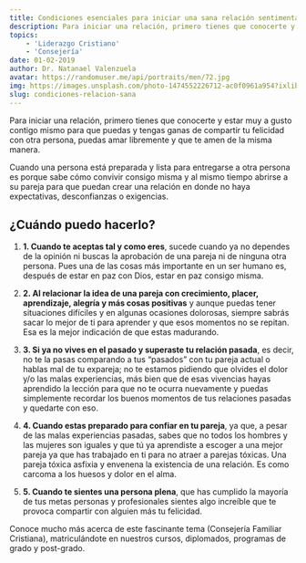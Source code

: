 ```yaml
---
title: Condiciones esenciales para iniciar una sana relación sentimental. 
description: Para iniciar una relación, primero tienes que conocerte y estar muy a gusto contigo mismo para que puedas y tengas ganas de compartir tu felicidad con otra persona, puedas amar libremente y que te amen de la misma manera.
topics: 
    - 'Liderazgo Cristiano'
    - 'Consejería'
date: 01-02-2019
author: Dr. Natanael Valenzuela
avatar: https://randomuser.me/api/portraits/men/72.jpg
img: https://images.unsplash.com/photo-1474552226712-ac0f0961a954?ixlib=rb-1.2.1&ixid=MnwxMjA3fDB8MHxwaG90by1wYWdlfHx8fGVufDB8fHx8&auto=format&fit=crop&w=1171&q=80
slug: condiciones-relacion-sana
---
```


Para iniciar una relación, primero tienes que conocerte y estar muy a gusto contigo mismo para que puedas y tengas ganas de compartir tu felicidad con otra persona, puedas amar libremente y que te amen de la misma manera.

Cuando una persona está preparada y lista para entregarse a otra persona es porque sabe cómo convivir consigo misma y al mismo tiempo abrirse a su pareja para que puedan crear una relación en donde no haya expectativas, desconfianzas o exigencias.

## ¿Cuándo puedo hacerlo?

1. **1. Cuando te aceptas tal y como eres**, sucede cuando ya no dependes de la opinión ni buscas la aprobación de una pareja ni de ninguna otra persona. Pues una de las cosas más importante en un ser humano es, después de estar en paz con Dios, estar en paz consigo misma. 

2. **2. Al relacionar la idea de una pareja con crecimiento, placer, aprendizaje, alegría y más cosas positivas** y aunque puedas tener situaciones difíciles y en algunas ocasiones dolorosas, siempre sabrás sacar lo mejor de ti para aprender y que esos momentos no se repitan. Esa es la mejor indicación de que estas madurando. 

3. **3. Si ya no vives en el pasado y superaste tu relación pasada**, es decir, no te la pasas comparando a tus “pasados” con tu pareja actual o hablas mal de tu expareja; no te estamos pidiendo que olvides el dolor y/o las malas experiencias, más bien que de esas vivencias hayas aprendido la lección para que no te ocurra nuevamente y puedas simplemente recordar los buenos momentos de tus relaciones pasadas y quedarte con eso.

4. **4. Cuando estas preparado para confiar en tu pareja**, ya que, a pesar de las malas experiencias pasadas, sabes que no todos los hombres y las mujeres son iguales y que tú ya aprendiste a escoger a una mejor pareja ya que has trabajado en ti para no atraer a parejas tóxicas. Una pareja tóxica asfixia y envenena la existencia de una relación. Es como carcoma a los huesos y dolor en el alma. 

5. **5. Cuando te sientes una persona plena**, que has cumplido la mayoría de tus metas personas y profesionales  sientes algo increíble que te provoca compartir con alguien más tu felicidad.

Conoce mucho más acerca de este fascinante tema (Consejería Familiar Cristiana), matriculándote en nuestros cursos, diplomados, programas de grado y post-grado.
